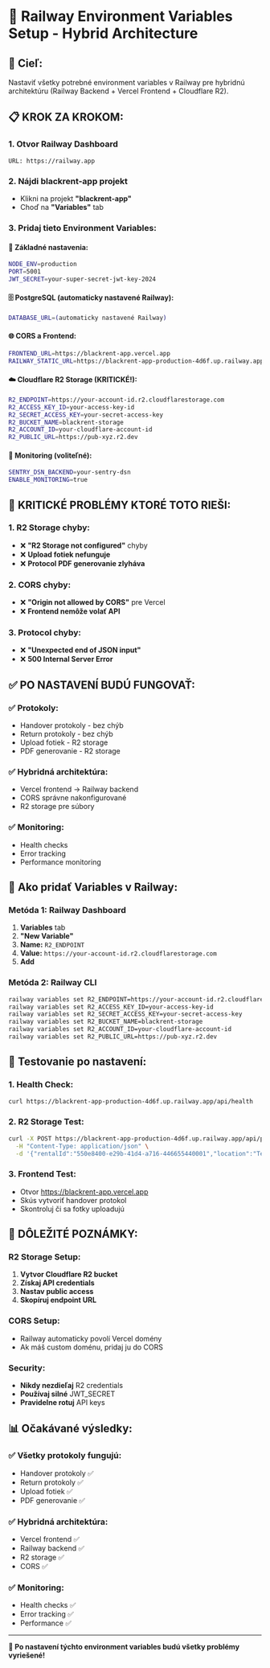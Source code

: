 # 🚂 Railway Environment Variables Setup - Hybrid Architecture

## 🎯 **Cieľ:**
Nastaviť všetky potrebné environment variables v Railway pre hybridnú architektúru (Railway Backend + Vercel Frontend + Cloudflare R2).

## 📋 **KROK ZA KROKOM:**

### **1. Otvor Railway Dashboard**
```
URL: https://railway.app
```

### **2. Nájdi blackrent-app projekt**
- Klikni na projekt **"blackrent-app"**
- Choď na **"Variables"** tab

### **3. Pridaj tieto Environment Variables:**

#### **🔧 Základné nastavenia:**
```bash
NODE_ENV=production
PORT=5001
JWT_SECRET=your-super-secret-jwt-key-2024
```

#### **🗄️ PostgreSQL (automaticky nastavené Railway):**
```bash
DATABASE_URL=(automaticky nastavené Railway)
```

#### **🌐 CORS a Frontend:**
```bash
FRONTEND_URL=https://blackrent-app.vercel.app
RAILWAY_STATIC_URL=https://blackrent-app-production-4d6f.up.railway.app
```

#### **☁️ Cloudflare R2 Storage (KRITICKÉ!):**
```bash
R2_ENDPOINT=https://your-account-id.r2.cloudflarestorage.com
R2_ACCESS_KEY_ID=your-access-key-id
R2_SECRET_ACCESS_KEY=your-secret-access-key
R2_BUCKET_NAME=blackrent-storage
R2_ACCOUNT_ID=your-cloudflare-account-id
R2_PUBLIC_URL=https://pub-xyz.r2.dev
```

#### **🔔 Monitoring (voliteľné):**
```bash
SENTRY_DSN_BACKEND=your-sentry-dsn
ENABLE_MONITORING=true
```

## 🚨 **KRITICKÉ PROBLÉMY KTORÉ TOTO RIEŠI:**

### **1. R2 Storage chyby:**
- ❌ **"R2 Storage not configured"** chyby
- ❌ **Upload fotiek nefunguje**
- ❌ **Protocol PDF generovanie zlyháva**

### **2. CORS chyby:**
- ❌ **"Origin not allowed by CORS"** pre Vercel
- ❌ **Frontend nemôže volať API**

### **3. Protocol chyby:**
- ❌ **"Unexpected end of JSON input"**
- ❌ **500 Internal Server Error**

## ✅ **PO NASTAVENÍ BUDÚ FUNGOVAŤ:**

### **✅ Protokoly:**
- Handover protokoly - bez chýb
- Return protokoly - bez chýb
- Upload fotiek - R2 storage
- PDF generovanie - R2 storage

### **✅ Hybridná architektúra:**
- Vercel frontend → Railway backend
- CORS správne nakonfigurované
- R2 storage pre súbory

### **✅ Monitoring:**
- Health checks
- Error tracking
- Performance monitoring

## 🔧 **Ako pridať Variables v Railway:**

### **Metóda 1: Railway Dashboard**
1. **Variables** tab
2. **"New Variable"**
3. **Name:** `R2_ENDPOINT`
4. **Value:** `https://your-account-id.r2.cloudflarestorage.com`
5. **Add**

### **Metóda 2: Railway CLI**
```bash
railway variables set R2_ENDPOINT=https://your-account-id.r2.cloudflarestorage.com
railway variables set R2_ACCESS_KEY_ID=your-access-key-id
railway variables set R2_SECRET_ACCESS_KEY=your-secret-access-key
railway variables set R2_BUCKET_NAME=blackrent-storage
railway variables set R2_ACCOUNT_ID=your-cloudflare-account-id
railway variables set R2_PUBLIC_URL=https://pub-xyz.r2.dev
```

## 🧪 **Testovanie po nastavení:**

### **1. Health Check:**
```bash
curl https://blackrent-app-production-4d6f.up.railway.app/api/health
```

### **2. R2 Storage Test:**
```bash
curl -X POST https://blackrent-app-production-4d6f.up.railway.app/api/protocols/handover \
  -H "Content-Type: application/json" \
  -d '{"rentalId":"550e8400-e29b-41d4-a716-446655440001","location":"Test"}'
```

### **3. Frontend Test:**
- Otvor https://blackrent-app.vercel.app
- Skús vytvoriť handover protokol
- Skontroluj či sa fotky uploadujú

## 🚨 **DÔLEŽITÉ POZNÁMKY:**

### **R2 Storage Setup:**
1. **Vytvor Cloudflare R2 bucket**
2. **Získaj API credentials**
3. **Nastav public access**
4. **Skopíruj endpoint URL**

### **CORS Setup:**
- Railway automaticky povolí Vercel domény
- Ak máš custom doménu, pridaj ju do CORS

### **Security:**
- **Nikdy nezdieľaj** R2 credentials
- **Používaj silné** JWT_SECRET
- **Pravidelne rotuj** API keys

## 📊 **Očakávané výsledky:**

### **✅ Všetky protokoly fungujú:**
- Handover protokoly ✅
- Return protokoly ✅
- Upload fotiek ✅
- PDF generovanie ✅

### **✅ Hybridná architektúra:**
- Vercel frontend ✅
- Railway backend ✅
- R2 storage ✅
- CORS ✅

### **✅ Monitoring:**
- Health checks ✅
- Error tracking ✅
- Performance ✅

---

**🎯 Po nastavení týchto environment variables budú všetky problémy vyriešené!** 